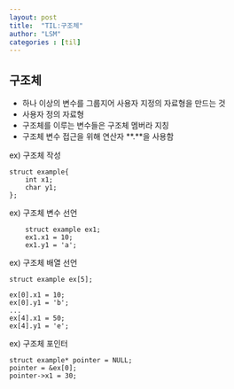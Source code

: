 ```yaml
---
layout: post
title:  "TIL:구조체"
author: "LSM"
categories : [til]
---
```

## 구조체
- 하나 이상의 변수를 그룹지어 사용자 지정의 자료형을 만드는 것
- 사용자 정의 자료형
- 구조체를 이루는 변수들은 구조체 멤버라 지칭
- 구조체 변수 접근을 위해 연산자 **.**을 사용함

ex) 구조체 작성
```
struct example{
	int x1;
    char y1;
};
```

ex) 구조체 변수 선언
```
	struct example ex1;
    ex1.x1 = 10;
    ex1.y1 = 'a';
```

ex) 구조체 배열 선언
```
struct example ex[5];

ex[0].x1 = 10;
ex[0].y1 = 'b';
...
ex[4].x1 = 50;
ex[4].y1 = 'e';
```

ex) 구조체 포인터
```
struct example* pointer = NULL;
pointer = &ex[0];
pointer->x1 = 30;
```